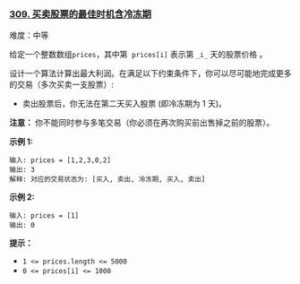 ### [309\. 买卖股票的最佳时机含冷冻期](https://leetcode.cn/problems/best-time-to-buy-and-sell-stock-with-cooldown/)

难度：中等

给定一个整数数组`prices`，其中第  `prices[i]` 表示第 `_i_` 天的股票价格 。

设计一个算法计算出最大利润。在满足以下约束条件下，你可以尽可能地完成更多的交易（多次买卖一支股票）:

-   卖出股票后，你无法在第二天买入股票 (即冷冻期为 1 天)。

**注意：** 你不能同时参与多笔交易（你必须在再次购买前出售掉之前的股票）。

**示例 1:**

```
输入: prices = [1,2,3,0,2]
输出: 3 
解释: 对应的交易状态为: [买入, 卖出, 冷冻期, 买入, 卖出]
```

**示例 2:**

```
输入: prices = [1]
输出: 0
```

**提示：**

-   `1 <= prices.length <= 5000`
-   `0 <= prices[i] <= 1000`
